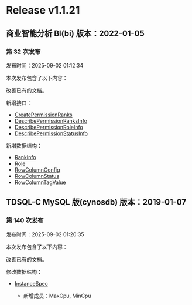 # Release v1.1.21

## 商业智能分析 BI(bi) 版本：2022-01-05

### 第 32 次发布

发布时间：2025-09-02 01:12:34

本次发布包含了以下内容：

改善已有的文档。

新增接口：

* [CreatePermissionRanks](https://cloud.tencent.com/document/api/590/122913)
* [DescribePermissionRanksInfo](https://cloud.tencent.com/document/api/590/122912)
* [DescribePermissionRoleInfo](https://cloud.tencent.com/document/api/590/122911)
* [DescribePermissionStatusInfo](https://cloud.tencent.com/document/api/590/122910)

新增数据结构：

* [RankInfo](https://cloud.tencent.com/document/api/590/73726#RankInfo)
* [Role](https://cloud.tencent.com/document/api/590/73726#Role)
* [RowColumnConfig](https://cloud.tencent.com/document/api/590/73726#RowColumnConfig)
* [RowColumnStatus](https://cloud.tencent.com/document/api/590/73726#RowColumnStatus)
* [RowColumnTagValue](https://cloud.tencent.com/document/api/590/73726#RowColumnTagValue)



## TDSQL-C MySQL 版(cynosdb) 版本：2019-01-07

### 第 140 次发布

发布时间：2025-09-02 01:20:35

本次发布包含了以下内容：

改善已有的文档。

修改数据结构：

* [InstanceSpec](https://cloud.tencent.com/document/api/1003/48097#InstanceSpec)

	* 新增成员：MaxCpu, MinCpu




